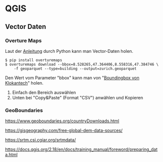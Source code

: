 # QGIS





## Vector Daten

### Overture Maps

Laut der [Anleitung](https://docs.overturemaps.org/getting-data/overturemaps-py/) durch Python kann man Vector-Daten holen.

```
$ pip install overturemaps
$ overturemaps download --bbox=8.528265,47.364406,8.558316,47.384746 \
    -f geoparquet --type=building --output=zurich.geoparquet

```
Den Wert vom Parameter "bbox" kann man von "[Boundingbox von Klokantech](https://boundingbox.klokantech.com/)" holen. 

1. Einfach den Bereich auswählen 
1. Unten bei "Copy&Paste" (Format "CSV") anwählen und Kopieren

### GeoBoundaries

https://www.geoboundaries.org/countryDownloads.html

https://gisgeography.com/free-global-dem-data-sources/

https://srtm.csi.cgiar.org/srtmdata/

https://docs.qgis.org/2.18/en/docs/training_manual/foreword/preparing_data.html

